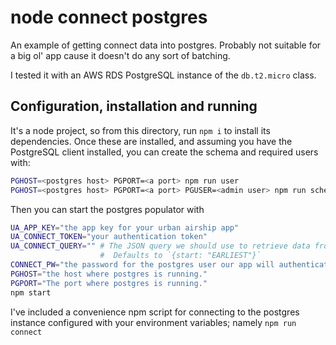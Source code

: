 # node connect postgres

An example of getting connect data into postgres. Probably not suitable for a
big ol' app cause it doesn't do any sort of batching.

I tested it with an AWS RDS PostgreSQL instance of the `db.t2.micro` class. 

## Configuration, installation and running

It's a node project, so from this directory, run `npm i` to install its
dependencies. Once these are installed, and assuming you have the PostgreSQL
client installed, you can create the schema and required users with:

```bash
PGHOST=<postgres host> PGPORT=<a port> npm run user 
PGHOST=<postgres host> PGPORT=<a port> PGUSER=<admin user> npm run schema
```

Then you can start the postgres populator with 

```bash
UA_APP_KEY="the app key for your urban airship app"
UA_CONNECT_TOKEN="your authentication token"
UA_CONNECT_QUERY="" # The JSON query we should use to retrieve data from connect.
                    #  Defaults to `{start: "EARLIEST"}`
CONNECT_PW="the password for the postgres user our app will authenticate as in order to store data in postgres."
PGHOST="the host where postgres is running."
PGPORT="The port where postgres is running."
npm start
```

I've included a convenience npm script for connecting to the postgres instance
configured with your environment variables; namely `npm run connect`

